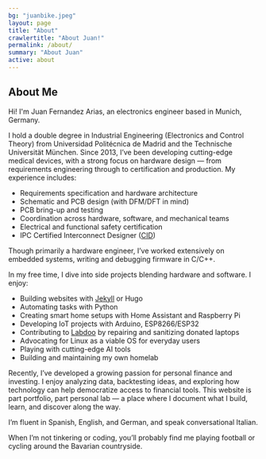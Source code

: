 ```yaml
---
bg: "juanbike.jpeg"
layout: page
title: "About"
crawlertitle: "About Juan!"
permalink: /about/
summary: "About Juan"
active: about
---
```


## About Me

Hi! I'm Juan Fernandez Arias, an electronics engineer based in Munich, Germany.

I hold a double degree in Industrial Engineering (Electronics and Control Theory) from Universidad Politécnica de Madrid and the Technische Universität München. Since 2013, I’ve been developing cutting-edge medical devices, with a strong focus on hardware design — from requirements engineering through to certification and production. My experience includes:

- Requirements specification and hardware architecture  
- Schematic and PCB design (with DFM/DFT in mind)  
- PCB bring-up and testing  
- Coordination across hardware, software, and mechanical teams  
- Electrical and functional safety certification  
- IPC Certified Interconnect Designer ([CID](https://www.ipc.org/ipc-designer-certification-program))

Though primarily a hardware engineer, I’ve worked extensively on embedded systems, writing and debugging firmware in C/C++.

In my free time, I dive into side projects blending hardware and software. I enjoy:

- Building websites with [Jekyll](http://jekyllrb.com/) or Hugo  
- Automating tasks with Python  
- Creating smart home setups with Home Assistant and Raspberry Pi  
- Developing IoT projects with Arduino, ESP8266/ESP32  
- Contributing to [Labdoo](https://www.labdoo.org/) by repairing and sanitizing donated laptops  
- Advocating for Linux as a viable OS for everyday users  
- Playing with cutting-edge AI tools  
- Building and maintaining my own homelab

Recently, I’ve developed a growing passion for personal finance and investing. I enjoy analyzing data, backtesting ideas, and exploring how technology can help democratize access to financial tools. This website is part portfolio, part personal lab — a place where I document what I build, learn, and discover along the way.

I’m fluent in Spanish, English, and German, and speak conversational Italian.

When I’m not tinkering or coding, you’ll probably find me playing football or cycling around the Bavarian countryside.


